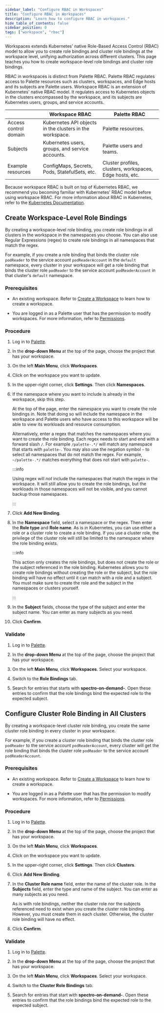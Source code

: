 ```yaml
---
sidebar_label: "Configure RBAC in Workspaces"
title: "Configure RBAC in Workspaces"
description: "Learn how to configure RBAC in workspaces."
hide_table_of_contents: false
sidebar_position: 0
tags: ["workspace", "rbac"]
---
```


Workspaces extends Kubernetes' native Role-Based Access Control (RBAC) model to allow you to create role bindings and
cluster role bindings at the workspace level, unifying authorization across different clusters. This page teaches you
how to create workspace-level role bindings and cluster role bindings.

RBAC in workspaces is distinct from Palette RBAC. Palette RBAC regulates access to Palette resources such as clusters,
workspaces, and Edge hosts and its subjects are Palette users. Workspace RBAC is an extension of Kubernetes' native RBAC
model. It regulates access to Kubernetes objects in the clusters encompassed by the workspace, and its subjects are
Kubernetes users, groups, and service accounts.

|                       | Workspace RBAC                                           | Palette RBAC                                             |
| --------------------- | -------------------------------------------------------- | -------------------------------------------------------- |
| Access control domain | Kubernetes API objects in the clusters in the workspace. | Palette resources.                                       |
| Subjects              | Kubernetes users, groups, and service accounts.          | Palette users and teams.                                  |
| Example resources     | ConfigMaps, Secrets, Pods, StatefulSets, etc.            | Cluster profiles, clusters, workspaces, Edge hosts, etc. |

Because workspace RBAC is built on top of Kubernetes RBAC, we recommend you becoming familiar with Kubernetes' RBAC
model before using workspace RBAC. For more information about RBAC in Kubernetes, refer to the
[Kubernetes Documentation](https://kubernetes.io/docs/reference/access-authn-authz/rbac/).

## Create Workspace-Level Role Bindings

By creating a workspace-level role binding, you create role bindings in all clusters in the workspace in the
namespaces you choose. You can also use Regular Expressions (regex) to create role bindings in all namespaces that match
the regex.

For example, if you create a role binding that binds the cluster role `podReader` to the service account
`podReaderAccount` in the `default` namespace, every cluster in your workspace will get a role binding that binds the
cluster role `podReader` to the service account `podReaderAccount` in that cluster's `default` namespace.

### Prerequisites

- An existing workspace. Refer to [Create a Workspace](../adding-a-new-workspace.md) to learn how to create a workspace.

- You are logged in as a Palette user that has the permission to modify workspaces. For more information, refer to
  [Permissions](../../user-management/palette-rbac/permissions.md).

### Procedure

1. Log in to [Palette](https://console.spectrocloud.com).

2. In the **drop-down Menu** at the top of the page, choose the project that has your workspace.

3. On the left **Main Menu**, click **Workspaces**.

4. Click on the workspace you want to update.

5. In the upper-right corner, click **Settings**. Then click **Namespaces**.

6. If the namespace where you want to include is already in the workspace, skip this step.

   At the top of the page, enter the namespace you want to create the role bindings in. Note that doing so will include
   the namespace in the workspace and Palette users who have access to this workspace will be able to view its workloads
   and resource consumption.

   Alternatively, enter a regex that matches the namespaces where you want to create the role binding. Each regex needs to
   start and end with a forward slash `/`. For example `/palette-.*/` will match any namespace that starts with
   `palette-`. You may also use the negation symbol `~` to select all namespaces that do not match the regex. For
   example, `~/palette-.*/` matches everything that does not start with `palette-`.

   :::info

   Using regex will _not_ include the namespaces that match the regex in the workspace. It will still allow you to
   create the role bindings, but the workloads in those namespaces will not be visible, and you cannot backup those
   namespaces.

   :::

7. Click **Add New Binding**.

8. In the **Namespace** field, select a namespace or the regex. Then enter the **Role type** and **Role name**. As is in
   Kubernetes, you can use either a role or a cluster role to create a role binding. If you use a cluster role, the
   privilege of the cluster role will still be limited to the namespace where the role binding exists.

   :::info

   This action only creates the role bindings, but does not create the role or the subject referenced in the role
   binding. Kubernetes allows you to create role bindings without creating the role or the subject, but the role binding
   will have no effect until it can match with a role and a subject. You must make sure to create the role and the
   subject in the namespaces or clusters yourself.

   :::

9. In the **Subject** fields, choose the type of the subject and enter the subject name. You can enter as many
   subjects as you need.

10. Click **Confirm**.

### Validate

1. Log in to [Palette](https://console.spectrocloud.com).

2. In the **drop-down Menu** at the top of the page, choose the project that has your workspace.

3. On the left **Main Menu**, click **Workspaces**. Select your workspace.

4. Switch to the **Role Bindings** tab.

5. Search for entries that starts with **spectro-on-demand-**. Open these entries to confirm that the role bindings
   bind the expected role to the expected subject.

## Configure Cluster Role Binding in All Clusters

By creating a workspace-level cluster role binding, you create the same cluster role binding in every cluster in your
workspace.

For example, if you create a cluster role binding that binds the cluster role `podReader` to the service account
`podReaderAccount`, every cluster will get the role binding that binds the cluster role `podReader` to the service
account `podReaderAccount`.

### Prerequisites

- An existing workspace. Refer to [Create a Workspace](../adding-a-new-workspace.md) to learn how to create a workspace.

- You are logged in as a Palette user that has the permission to modify workspaces. For more information, refer to
  [Permissions](../../user-management/palette-rbac/permissions.md).

### Procedure

1. Log in to [Palette](https://console.spectrocloud.com).

2. In the **drop-down Menu** at the top of the page, choose the project that has your workspace.

3. On the left **Main Menu**, click **Workspaces**.

4. Click on the workspace you want to update.

5. In the upper-right corner, click **Settings**. Then click **Clusters**.

6. Click **Add New Binding**.

7. In the **Cluster Role name** field, enter the name of the cluster role. In the **Subjects** field, enter the type and
   name of the subject. You can enter as many subjects as you need.

   As is with role bindings, neither the cluster role nor the subjects referenced need to exist when you create the
   cluster role binding. However, you must create them in each cluster. Otherwise, the cluster role binding will
   have no effect.

8. Click **Confirm**.

### Validate

1. Log in to [Palette](https://console.spectrocloud.com).

2. In the **drop-down Menu** at the top of the page, choose the project that has your workspace.

3. On the left **Main Menu**, click **Workspaces**. Select your workspace.

4. Switch to the **Cluster Role Bindings** tab.

5. Search for entries that start with **spectro-on-demand-**. Open these entries to confirm that the role bindings
   bind the expected role to the expected subject.
